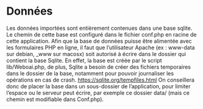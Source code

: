 # Données

Les données importées sont entièrement contenues dans une base sqlite.
Le chemin de cette base est configuré dans le fichier conf.php en racine
de cette application.
Afin que la base de données puisse être alimentée avec les formulaires PHP en ligne,
il faut que l’utilisateur Apache (ex : www-data sur debian, _www sur macosx) soit autorisé à écrire
dans le dossier qui contient la base Sqlite.
En effet, la base est créée par le script lib/Weboai.php, de plus, Sqlite a besoin
de créer des fichiers temporaires dans le dossier de la base,
notamment pour pouvoir journaliser les opérations en cas de crash.
https://sqlite.org/tempfiles.html
On conseillera donc de placer la base dans un sous-dossier de l’application,
pour limiter l’espace ou le serveur peut écrire,
par exemple ce dossier data/
(mais ce chemin est modifiable dans Conf.php).
